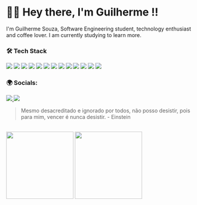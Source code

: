 # 👋🏻 Hey there, I'm Guilherme !! 
I'm Guilherme Souza, Software Engineering student, technology enthusiast and coffee lover. I am currently studying to learn more.

  ### 🛠 Tech Stack
  <div>
  <img src="https://img.shields.io/badge/Javascript-20232A?style=for-the-badge&logo=javascript">
  <img src="https://img.shields.io/badge/react-%2320232a.svg?style=for-the-badge&logo=react&logoColor=%2361DAFB">
  <img src="https://img.shields.io/badge/node.js-6DA55F?style=for-the-badge&logo=node.js&logoColor=white">
  <img src="https://img.shields.io/badge/HTML5-E34F26?style=for-the-badge&logo=html5&logoColor=white">
  <img src="https://img.shields.io/badge/mysql-%2300ff.svg?style=for-the-badge&logo=mysql&logoColor=white">
  <img src="https://img.shields.io/badge/styled--components-DB7093?style=for-the-badge&logo=styled-components&logoColor=white">
  <img src="https://img.shields.io/badge/github-%23121011.svg?style=for-the-badge&logo=github&logoColor=white">
  <img src="https://img.shields.io/badge/git-%23F05033.svg?style=for-the-badge&logo=git&logoColor=white">
  <img src="https://img.shields.io/badge/figma-%23F24E1E.svg?style=for-the-badge&logo=figma&logoColor=white">
  <img src="https://img.shields.io/badge/vercel-%23000000.svg?style=for-the-badge&logo=vercel&logoColor=white">
  <img src="https://img.shields.io/badge/c-%2300599C.svg?style=for-the-badge&logo=c&logoColor=white">
  <img src="https://img.shields.io/badge/MariaDB-003545?style=for-the-badge&logo=mariadb&logoColor=white">
  <img src="https://img.shields.io/badge/java-%23ED8B00.svg?style=for-the-badge&logo=openjdk&logoColor=white">
  </div>

  ### 🌍 Socials: 
  <a href="https://www.instagram.com/guisouza.dev/" target="_blank"><img src="https://img.shields.io/badge/Instagram-E4405F?style=for-the-badge&logo=instagram&logoColor=white">   </a>
  <a href="https://www.linkedin.com/in/guilherme-philippsen/" target="_blank"><img src="https://img.shields.io/badge/LinkedIn-0077B5?style=for-the-badge&logo=linkedin&logoColor=white"></a>  

> Mesmo desacreditado e ignorado por todos, não posso desistir, pois para mim, vencer é nunca desistir. - Einstein
<br>
<div>
  <img height ="180em" src="https://github-readme-stats.vercel.app/api?username=guiphilippsen&show_icons=true&theme=radical"/>
  <img height="180em" margin-right="5em" src="https://github-readme-stats.vercel.app/api/top-langs/?username=guiphilippsen&layout=compact&langs_count16&theme=radical"/>
</div>
<br>
